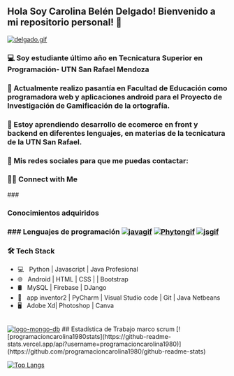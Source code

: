## Hola Soy Carolina Belén Delgado! Bienvenido a mi repositorio personal! 👋
[![delgado.gif](https://i.postimg.cc/pTJXQvFv/delgado.gif)](https://postimg.cc/tZ7jyLkv)
### 💻 Soy estudiante último año en Tecnicatura Superior en Programación- UTN San Rafael Mendoza
### 📲 Actualmente realizo pasantía en Facultad de Educación como programadora web y aplicaciones android para el Proyecto de Investigación de Gamificación de la ortografía.

### 🛒 Estoy aprendiendo desarrollo de ecomerce en front y backend en diferentes lenguajes, en materias de la tecnicatura de la UTN San Rafael. 
### 💌 Mis redes sociales para que me puedas contactar:
<h3> 🤝🏻 Connect with Me </h3>
### 
<h3>Conocimientos adquiridos<h3>
### Lenguajes de programación
<a href="https://postimg.cc/ppWppbvv" target="_blank"><img src="https://i.postimg.cc/ppWppbvv/javagif.gif" alt="javagif"/></a>
<a href="https://postimg.cc/kBVGwN5T" target="_blank"><img src="https://i.postimg.cc/kBVGwN5T/Phytongif.gif" alt="Phytongif"/></a>
<a href="https://postimg.cc/9zCw6qrJ" target="_blank"><img src="https://i.postimg.cc/9zCw6qrJ/jsgif.gif" alt="jsgif"/></a>
<h3>🛠 Tech Stack</h3>

- 💻 &nbsp; Python | Javascript | Java Profesional
- 🌐 &nbsp; Android | HTML | CSS | | Bootstrap 
- 🛢 &nbsp; MySQL | Firebase | DJango
- 🔧 &nbsp; app inventor2 | PyCharm | Visual Studio code | Git | Java Netbeans
- 🖥 &nbsp; Adobe Xd| Photoshop | Canva 
</br>
<a href="https://postimg.cc/RJ6gP2j9" target="_blank"><img src="https://i.postimg.cc/RJ6gP2j9/logo-mongo-db.gif" alt="logo-mongo-db"/></a>
## Estadística de Trabajo marco scrum 
[![programacioncarolina1980stats](https://github-readme-stats.vercel.app/api?username=programacioncarolina1980)](https://github.com/programacioncarolina1980/github-readme-stats)

</br>

[![Top Langs](https://github-readme-stats.vercel.app/api/top-langs/?username=programacioncarolina1980&layout=compact&text_color=daf7dc&bg_color=151515)](https://github.com/programacioncarolina1980/github-readme-stats)

